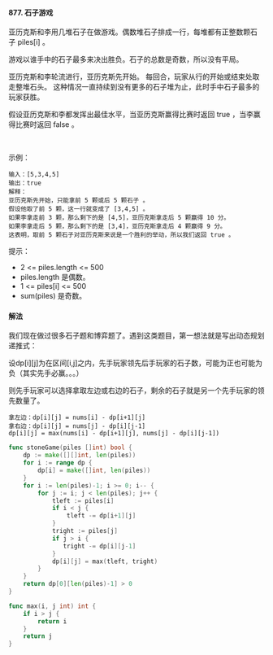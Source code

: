 #### 877. 石子游戏
亚历克斯和李用几堆石子在做游戏。偶数堆石子排成一行，每堆都有正整数颗石子 piles[i] 。

游戏以谁手中的石子最多来决出胜负。石子的总数是奇数，所以没有平局。

亚历克斯和李轮流进行，亚历克斯先开始。 每回合，玩家从行的开始或结束处取走整堆石头。 这种情况一直持续到没有更多的石子堆为止，此时手中石子最多的玩家获胜。

假设亚历克斯和李都发挥出最佳水平，当亚历克斯赢得比赛时返回 true ，当李赢得比赛时返回 false 。

 

示例：
```
输入：[5,3,4,5]
输出：true
解释：
亚历克斯先开始，只能拿前 5 颗或后 5 颗石子 。
假设他取了前 5 颗，这一行就变成了 [3,4,5] 。
如果李拿走前 3 颗，那么剩下的是 [4,5]，亚历克斯拿走后 5 颗赢得 10 分。
如果李拿走后 5 颗，那么剩下的是 [3,4]，亚历克斯拿走后 4 颗赢得 9 分。
这表明，取前 5 颗石子对亚历克斯来说是一个胜利的举动，所以我们返回 true 。
```

提示：

- 2 <= piles.length <= 500
- piles.length 是偶数。
- 1 <= piles[i] <= 500
- sum(piles) 是奇数。

#### 解法
我们现在做过很多石子题和博弈题了。遇到这类题目，第一想法就是写出动态规划递推式：

设dp[i][j]为在区间[i,j]之内，先手玩家领先后手玩家的石子数，可能为正也可能为负（其实先手必赢。。。）

则先手玩家可以选择拿取左边或右边的石子，剩余的石子就是另一个先手玩家的领先数量了。
```
拿左边：dp[i][j] = nums[i] - dp[i+1][j]
拿右边：dp[i][j] = nums[j] - dp[i][j-1]
dp[i][j] = max(nums[i] - dp[i+1][j], nums[j] - dp[i][j-1])
```
```go
func stoneGame(piles []int) bool {
    dp := make([][]int, len(piles))
    for i := range dp {
        dp[i] = make([]int, len(piles))
    }
    for i := len(piles)-1; i >= 0; i-- {
        for j := i; j < len(piles); j++ {
            tleft := piles[i]
            if i < j {
                tleft -= dp[i+1][j]
            }
            tright := piles[j]
            if j > i {
               tright -= dp[i][j-1]
            }
            dp[i][j] = max(tleft, tright)
        }
    }
    return dp[0][len(piles)-1] > 0
}

func max(i, j int) int {
    if i > j {
        return i
    }
    return j
}
```